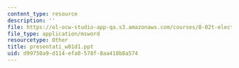 ```yaml
---
content_type: resource
description: ''
file: https://ol-ocw-studio-app-qa.s3.amazonaws.com/courses/8-02t-electricity-and-magnetism-spring-2005/d99750a9d114efa0578f8aa418b8a574_presentati_w01d1.ppt
file_type: application/msword
resourcetype: Other
title: presentati_w01d1.ppt
uid: d99750a9-d114-efa0-578f-8aa418b8a574
---
```

